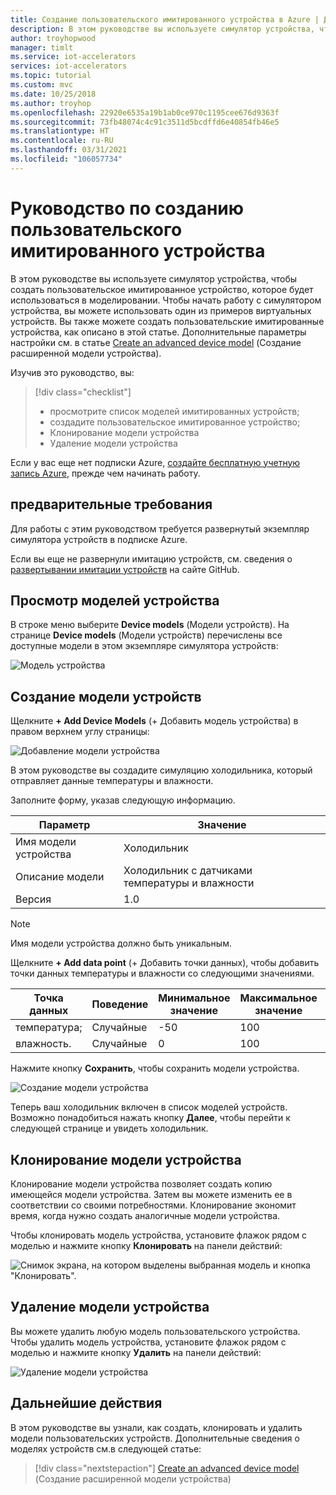 ```yaml
---
title: Создание пользовательского имитированного устройства в Azure | Документация Майкрософт
description: В этом руководстве вы используете симулятор устройства, чтобы создать пользовательское имитированное устройство, которое будет использоваться в моделировании.
author: troyhopwood
manager: timlt
ms.service: iot-accelerators
services: iot-accelerators
ms.topic: tutorial
ms.custom: mvc
ms.date: 10/25/2018
ms.author: troyhop
ms.openlocfilehash: 22920e6535a19b1ab0ce970c1195cee676d9363f
ms.sourcegitcommit: 73fb48074c4c91c3511d5bcdffd6e40854fb46e5
ms.translationtype: HT
ms.contentlocale: ru-RU
ms.lasthandoff: 03/31/2021
ms.locfileid: "106057734"
---
```

# <a name="tutorial-create-a-custom-simulated-device"></a>Руководство по созданию пользовательского имитированного устройства

В этом руководстве вы используете симулятор устройства, чтобы создать пользовательское имитированное устройство, которое будет использоваться в моделировании. Чтобы начать работу с симулятором устройства, вы можете использовать один из примеров виртуальных устройств. Вы также можете создать пользовательские имитированные устройства, как описано в этой статье. Дополнительные параметры настройки см. в статье [Create an advanced device model](iot-accelerators-device-simulation-advanced-device.md) (Создание расширенной модели устройства).

Изучив это руководство, вы:

>[!div class="checklist"]
> * просмотрите список моделей имитированных устройств;
> * создадите пользовательское имитированное устройство;
> * Клонирование модели устройства
> * Удаление модели устройства

Если у вас еще нет подписки Azure, [создайте бесплатную учетную запись Azure](https://azure.microsoft.com/free/?WT.mc_id=A261C142F), прежде чем начинать работу.

## <a name="prerequisites"></a>предварительные требования

Для работы с этим руководством требуется развернутый экземпляр симулятора устройств в подписке Azure.

Если вы еще не развернули имитацию устройств, см. сведения о [развертывании имитации устройств](https://github.com/Azure/device-simulation-dotnet/blob/master/README.md) на сайте GitHub.

## <a name="view-your-device-models"></a>Просмотр моделей устройства

В строке меню выберите **Device models** (Модели устройств). На странице **Device models** (Модели устройств) перечислены все доступные модели в этом экземпляре симулятора устройств:

![Модель устройства](media/iot-accelerators-device-simulation-create-custom-device/devicemodelnav.png)

## <a name="create-a-device-model"></a>Создание модели устройств

Щелкните **+ Add Device Models** (+ Добавить модель устройства) в правом верхнем углу страницы:

![Добавление модели устройства](media/iot-accelerators-device-simulation-create-custom-device/devicemodels.png)

В этом руководстве вы создадите симуляцию холодильника, который отправляет данные температуры и влажности.

Заполните форму, указав следующую информацию.

| Параметр             | Значение                                                |
| ------------------- | ---------------------------------------------------- |
| Имя модели устройства   | Холодильник                                         |
| Описание модели   | Холодильник с датчиками температуры и влажности |
| Версия             | 1.0                                                  |

> [!NOTE]
> Имя модели устройства должно быть уникальным.

Щелкните **+ Add data point** (+ Добавить точки данных), чтобы добавить точки данных температуры и влажности со следующими значениями.

| Точка данных          | Поведение        | Минимальное значение | Максимальное значение | Единицы |
| ------------------- | --------------- | --------- | --------- | ---- |
| температура;         | Случайные          | -50       | 100       | F    |
| влажность.            | Случайные          | 0         | 100       | %    |

Нажмите кнопку **Сохранить**, чтобы сохранить модели устройства.

![Создание модели устройства](media/iot-accelerators-device-simulation-create-custom-device/adddevicemodel.png)

Теперь ваш холодильник включен в список моделей устройств. Возможно понадобиться нажать кнопку **Далее**, чтобы перейти к следующей странице и увидеть холодильник.

## <a name="clone-a-device-model"></a>Клонирование модели устройства

Клонирование модели устройства позволяет создать копию имеющейся модели устройства. Затем вы можете изменить ее в соответствии со своими потребностями. Клонирование экономит время, когда нужно создать аналогичные модели устройства.

Чтобы клонировать модель устройства, установите флажок рядом с моделью и нажмите кнопку **Клонировать** на панели действий:

![Снимок экрана, на котором выделены выбранная модель и кнопка "Клонировать".](media/iot-accelerators-device-simulation-create-custom-device/clonedevice.png)

## <a name="delete-a-device-model"></a>Удаление модели устройства

Вы можете удалить любую модель пользовательского устройства. Чтобы удалить модель устройства, установите флажок рядом с моделью и нажмите кнопку **Удалить** на панели действий:

![Удаление модели устройства](media/iot-accelerators-device-simulation-create-custom-device/deletedevice.png)

## <a name="next-steps"></a>Дальнейшие действия

В этом руководстве вы узнали, как создать, клонировать и удалить модели пользовательских устройств. Дополнительные сведения о моделях устройств см.в следующей статье:

> [!div class="nextstepaction"]
> [Create an advanced device model](iot-accelerators-device-simulation-advanced-device.md) (Создание расширенной модели устройства)
